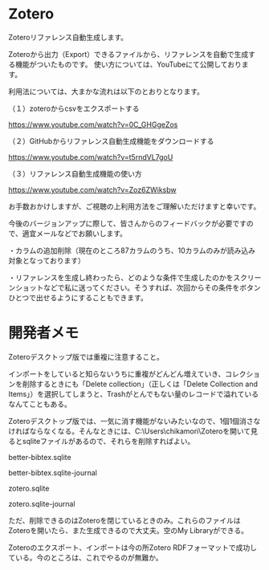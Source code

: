 # Zotero
Zoteroリファレンス自動生成します。

Zoteroから出力（Export）できるファイルから、リファレンスを自動で生成する機能がついたものです。
使い方については、YouTubeにて公開しております。

利用法については、大まかな流れは以下のとおりとなります。

（１）zoteroからcsvをエクスポートする

https://www.youtube.com/watch?v=0C_GHGgeZos

（２）GitHubからリファレンス自動生成機能をダウンロードする

https://www.youtube.com/watch?v=t5rndVL7goU

（３）リファレンス自動生成機能の使い方

https://www.youtube.com/watch?v=Zoz6ZWiksbw

お手数おかけしますが、ご視聴の上利用方法をご理解いただけますと幸いです。

今後のバージョンアップに際して、皆さんからのフィードバックが必要ですので、適宜メールなどでお願いします。

・カラムの追加削除（現在のところ87カラムのうち、10カラムのみが読み込み対象となっております）

・リファレンスを生成し終わったら、どのような条件で生成したのかをスクリーンショットなどで私に送ってください。そうすれば、次回からその条件をボタンひとつで出せるようにすることもできます。

# 開発者メモ

Zoteroデスクトップ版では重複に注意すること。

インポートをしていると知らないうちに重複がどんどん増えていき、コレクションを削除するときにも「Delete collection」（正しくは「Delete Collection and Items」）を選択してしまうと、Trashがとんでもない量のレコードで溢れているなんてこともある。

Zoteroデスクトップ版では、一気に消す機能がないみたいなので、1個1個消さなければならなくなる。そんなときには、C:\Users\chikamori\Zoteroを開いて見るとsqliteファイルがあるので、それらを削除すればよい。

better-bibtex.sqlite

better-bibtex.sqlite-journal

zotero.sqlite

zotero.sqlite-journal

ただ、削除できるのはZoteroを閉じているときのみ。これらのファイルはZoteroを開いたら、また生成できるので大丈夫。空のMy Libraryができる。

Zoteroのエクスポート、インポートは今の所Zotero RDFフォーマットで成功している。今のところは、これでやるのが無難か。


